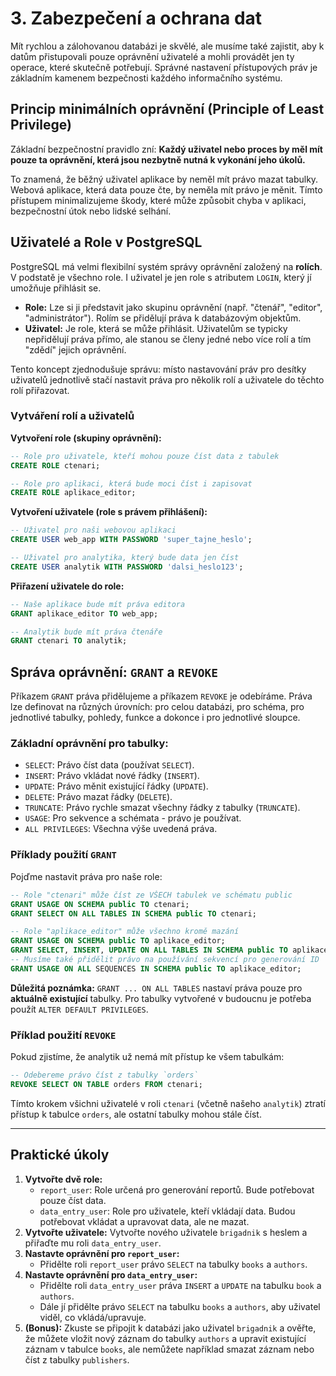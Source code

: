 # 3. Zabezpečení a ochrana dat

Mít rychlou a zálohovanou databázi je skvělé, ale musíme také zajistit, aby k datům přistupovali pouze oprávnění uživatelé a mohli provádět jen ty operace, které skutečně potřebují. Správné nastavení přístupových práv je základním kamenem bezpečnosti každého informačního systému.

## Princip minimálních oprávnění (Principle of Least Privilege)

Základní bezpečnostní pravidlo zní: **Každý uživatel nebo proces by měl mít pouze ta oprávnění, která jsou nezbytně nutná k vykonání jeho úkolů.**

To znamená, že běžný uživatel aplikace by neměl mít právo mazat tabulky. Webová aplikace, která data pouze čte, by neměla mít právo je měnit. Tímto přístupem minimalizujeme škody, které může způsobit chyba v aplikaci, bezpečnostní útok nebo lidské selhání.

## Uživatelé a Role v PostgreSQL

PostgreSQL má velmi flexibilní systém správy oprávnění založený na **rolích**. V podstatě je všechno role. I uživatel je jen role s atributem `LOGIN`, který jí umožňuje přihlásit se.

* **Role:** Lze si ji představit jako skupinu oprávnění (např. "čtenář", "editor", "administrátor"). Rolím se přidělují práva k databázovým objektům.
* **Uživatel:** Je role, která se může přihlásit. Uživatelům se typicky nepřidělují práva přímo, ale stanou se členy jedné nebo více rolí a tím "zdědí" jejich oprávnění.

Tento koncept zjednodušuje správu: místo nastavování práv pro desítky uživatelů jednotlivě stačí nastavit práva pro několik rolí a uživatele do těchto rolí přiřazovat.

### Vytváření rolí a uživatelů

**Vytvoření role (skupiny oprávnění):**
```sql
-- Role pro uživatele, kteří mohou pouze číst data z tabulek
CREATE ROLE ctenari;

-- Role pro aplikaci, která bude moci číst i zapisovat
CREATE ROLE aplikace_editor;
```

**Vytvoření uživatele (role s právem přihlášení):**
```sql
-- Uživatel pro naši webovou aplikaci
CREATE USER web_app WITH PASSWORD 'super_tajne_heslo';

-- Uživatel pro analytika, který bude data jen číst
CREATE USER analytik WITH PASSWORD 'dalsi_heslo123';
```

**Přiřazení uživatele do role:**
```sql
-- Naše aplikace bude mít práva editora
GRANT aplikace_editor TO web_app;

-- Analytik bude mít práva čtenáře
GRANT ctenari TO analytik;
```

## Správa oprávnění: `GRANT` a `REVOKE`

Příkazem `GRANT` práva přidělujeme a příkazem `REVOKE` je odebíráme. Práva lze definovat na různých úrovních: pro celou databázi, pro schéma, pro jednotlivé tabulky, pohledy, funkce a dokonce i pro jednotlivé sloupce.

### Základní oprávnění pro tabulky:
* `SELECT`: Právo číst data (používat `SELECT`).
* `INSERT`: Právo vkládat nové řádky (`INSERT`).
* `UPDATE`: Právo měnit existující řádky (`UPDATE`).
* `DELETE`: Právo mazat řádky (`DELETE`).
* `TRUNCATE`: Právo rychle smazat všechny řádky z tabulky (`TRUNCATE`).
* `USAGE`: Pro sekvence a schémata - právo je používat.
* `ALL PRIVILEGES`: Všechna výše uvedená práva.

### Příklady použití `GRANT`

Pojďme nastavit práva pro naše role:

```sql
-- Role "ctenari" může číst ze VŠECH tabulek ve schématu public
GRANT USAGE ON SCHEMA public TO ctenari;
GRANT SELECT ON ALL TABLES IN SCHEMA public TO ctenari;

-- Role "aplikace_editor" může všechno kromě mazání
GRANT USAGE ON SCHEMA public TO aplikace_editor;
GRANT SELECT, INSERT, UPDATE ON ALL TABLES IN SCHEMA public TO aplikace_editor;
-- Musíme také přidělit právo na používání sekvencí pro generování ID
GRANT USAGE ON ALL SEQUENCES IN SCHEMA public TO aplikace_editor;
```
**Důležitá poznámka:** `GRANT ... ON ALL TABLES` nastaví práva pouze pro **aktuálně existující** tabulky. Pro tabulky vytvořené v budoucnu je potřeba použít `ALTER DEFAULT PRIVILEGES`.

### Příklad použití `REVOKE`

Pokud zjistíme, že analytik už nemá mít přístup ke všem tabulkám:
```sql
-- Odebereme právo číst z tabulky `orders`
REVOKE SELECT ON TABLE orders FROM ctenari;
```
Tímto krokem všichni uživatelé v roli `ctenari` (včetně našeho `analytik`) ztratí přístup k tabulce `orders`, ale ostatní tabulky mohou stále číst.

---

## Praktické úkoly

1.  **Vytvořte dvě role:**
    * `report_user`: Role určená pro generování reportů. Bude potřebovat pouze číst data.
    * `data_entry_user`: Role pro uživatele, kteří vkládají data. Budou potřebovat vkládat a upravovat data, ale ne mazat.
2.  **Vytvořte uživatele:** Vytvořte nového uživatele `brigadnik` s heslem a přiřaďte mu roli `data_entry_user`.
3.  **Nastavte oprávnění pro `report_user`:**
    * Přidělte roli `report_user` právo `SELECT` na tabulky `books` a `authors`.
4.  **Nastavte oprávnění pro `data_entry_user`:**
    * Přidělte roli `data_entry_user` práva `INSERT` a `UPDATE` na tabulku `book` a `authors`.
    * Dále jí přidělte právo `SELECT` na tabulku `books` a `authors`, aby uživatel viděl, co vkládá/upravuje.
5.  **(Bonus):** Zkuste se připojit k databázi jako uživatel `brigadnik` a ověřte, že můžete vložit nový záznam do tabulky `authors` a upravit existující záznam v tabulce `books`, ale nemůžete například smazat záznam nebo číst z tabulky `publishers`.
